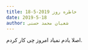 ```yaml
---
title: خاطره روز 2019-5-18
date: 2019-5-18
author: شعبان محمد حسنی
---
```


اصلا یادم نمیاد امروز چی کار کردم.